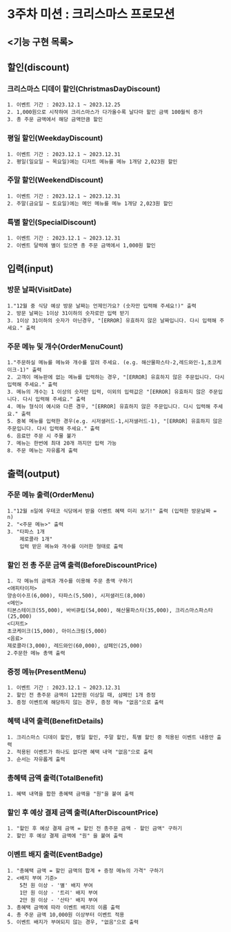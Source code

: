 # 3주차 미션 : 크리스마스 프로모션

## <기능 구현 목록>

## 할인(discount)

### 크리스마스 디데이 할인(ChristmasDayDiscount)
    1. 이벤트 기간 : 2023.12.1 ~ 2023.12.25
    2. 1,000원으로 시작하여 크리스마스가 다가올수록 날다마 할인 금액 100월씩 증가
    3. 총 주문 금액에서 해당 금액만큼 할인

### 평일 할인(WeekdayDiscount)
    1. 이벤트 기간 : 2023.12.1 ~ 2023.12.31
    2. 평일(일요일 ~ 목요일)에는 디저트 메뉴를 메뉴 1개당 2,023원 할인

### 주말 할인(WeekendDiscount)
    1. 이벤트 기간 : 2023.12.1 ~ 2023.12.31
    2. 주말(금요일 ~ 토요일)에는 메인 메뉴를 메뉴 1개당 2,023원 할인

### 특별 할인(SpecialDiscount)
    1. 이벤트 기간 : 2023.12.1 ~ 2023.12.31
    2. 이벤트 달력에 별이 있으면 총 주문 금액에서 1,000원 할인


## 입력(input)

### 방문 날짜(VisitDate)
    1."12월 중 식당 예상 방문 날짜는 언제인가요? (숫자만 입력해 주세요!)" 출력
    2. 방문 날짜는 1이상 31이하의 숫자로만 입력 받기
    3. 1이상 31이하의 숫자가 아닌경우, "[ERROR] 유효하지 않은 날짜입니다. 다시 입력해 주세요." 출력

### 주문 메뉴 및 개수(OrderMenuCount)
    1."주문하실 메뉴를 메뉴와 개수를 알려 주세요. (e.g. 해산물파스타-2,레드와인-1,초코케이크-1)" 출력
    2. 고객이 메뉴판에 없는 메뉴를 입력하는 경우, "[ERROR] 유효하지 않은 주문입니다. 다시 입력해 주세요." 출력
    3. 메뉴의 개수는 1 이상의 숫자만 입력, 이외의 입력값은 "[ERROR] 유효하지 않은 주문입니다. 다시 입력해 주세요." 출력
    4. 메뉴 형식이 예시와 다른 경우, "[ERROR] 유효하지 않은 주문입니다. 다시 입력해 주세요." 출력
    5. 중복 메뉴를 입력한 경우(e.g. 시저샐러드-1,시저샐러드-1), "[ERROR] 유효하지 않은 주문입니다. 다시 입력해 주세요." 출력
    6. 음료만 주문 시 주물 불가
    7. 메뉴는 한번에 최대 20개 까지만 입력 가능
    8. 주문 메뉴는 자유롭게 출력

## 출력(output)

### 주문 메뉴 출력(OrderMenu)
    1."12월 n일에 우테코 식당에서 받을 이벤트 혜택 미리 보기!" 출력 (입력한 방문날짜 = n)
    2. "<주문 메뉴>" 출력
    3. "타파스 1개
        제로콜라 1개"
        입력 받은 메뉴와 개수를 이러한 형태로 출력

### 할인 전 총 주문 금액 출력(BeforeDiscountPrice)
    1. 각 메뉴의 금액과 개수를 이용해 주문 총액 구하기
    <애피타이저>
    양송이수프(6,000), 타파스(5,500), 시저샐러드(8,000)
    <메인>
    티본스테이크(55,000), 바비큐립(54,000), 해산물파스타(35,000), 크리스마스파스타(25,000)
    <디저트>
    초코케이크(15,000), 아이스크림(5,000)
    <음료>
    제로콜라(3,000), 레드와인(60,000), 샴페인(25,000)
    2.주문한 메뉴 총액 출력

### 증정 메뉴(PresentMenu)
    1. 이벤트 기간 : 2023.12.1 ~ 2023.12.31
    2. 할인 전 총주문 금액이 12만원 이상일 때, 샴페인 1개 증정   
    3. 증정 이벤트에 해당하지 않는 경우, 증정 메뉴 "없음"으로 출력

### 혜택 내역 출력(BenefitDetails)
    1. 크리스마스 디데이 할인, 평일 할인, 주말 할인, 특별 할인 중 적용된 이벤트 내용만 출력
    2. 적용된 이벤트가 하나도 없다면 혜택 내역 "없음"으로 출력
    3. 순서는 자유롭게 출력

### 총혜택 금액 출력(TotalBenefit)
    1. 혜택 내역을 합한 총혜택 금액을 "원"을 붙여 출력

### 할인 후 예상 결제 금액 출력(AfterDiscountPrice)
    1. "할인 후 예상 결제 금액 = 할인 전 총주문 금액 - 할인 금액" 구하기
    2. 할인 후 예상 결제 금액에 "원" 을 붙여 출력

### 이벤트 배지 출력(EventBadge)
    1. "총혜택 금액 = 할인 금액의 합계 + 증정 메뉴의 가격" 구하기
    2. <배지 부여 기준>
        5천 원 이상 - '별' 배지 부여 
        1만 원 이상 - '트리' 배지 부여
        2만 원 이상 - '산타' 배지 부여
    3. 총혜택 금액에 따라 이벤트 배지의 이름 출력
    4. 총 주문 금액 10,000원 이상부터 이벤트 적용
    5. 이벤트 배지가 부여되지 않는 경우, "없음"으로 출력

